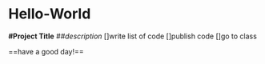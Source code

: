 # Hello-World
**#Project Title**
*##description*
[]write list of code
[]publish code
[]go to class

==have a good day!==

